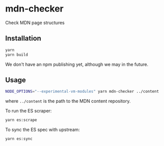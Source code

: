 # mdn-checker

Check MDN page structures

## Installation

```bash
yarn
yarn build
```

We don't have an npm publishing yet, although we may in the future.

## Usage

```bash
NODE_OPTIONS="--experimental-vm-modules" yarn mdn-checker ../content
```

where `../content` is the path to the MDN content repository.

To run the ES scraper:

```bash
yarn es:scrape
```

To sync the ES spec with upstream:

```bash
yarn es:sync
```
